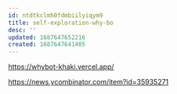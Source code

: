 ```yaml
---
id: ntdtkclmh0fdmbiilyiqym9
title: self-exploration-why-bo
desc: ''
updated: 1687647652216
created: 1687647641405
---
```


https://whybot-khaki.vercel.app/

https://news.ycombinator.com/item?id=35935271

